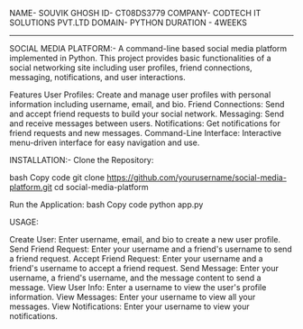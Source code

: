 NAME- SOUVIK GHOSH
ID- CT08DS3779
COMPANY- CODTECH IT SOLUTIONS PVT.LTD
DOMAIN- PYTHON
DURATION - 4WEEKS
__________________

SOCIAL MEDIA PLATFORM:-
A command-line based social media platform implemented in Python. This project provides basic functionalities of a social networking site including user profiles, friend connections, messaging, notifications, and user interactions.

Features
User Profiles: Create and manage user profiles with personal information including username, email, and bio.
Friend Connections: Send and accept friend requests to build your social network.
Messaging: Send and receive messages between users.
Notifications: Get notifications for friend requests and new messages.
Command-Line Interface: Interactive menu-driven interface for easy navigation and use.


INSTALLATION:-
Clone the Repository:

bash
Copy code
git clone https://github.com/yourusername/social-media-platform.git
cd social-media-platform

Run the Application:
bash
Copy code
python app.py

USAGE:

Create User: Enter username, email, and bio to create a new user profile.
Send Friend Request: Enter your username and a friend's username to send a friend request.
Accept Friend Request: Enter your username and a friend's username to accept a friend request.
Send Message: Enter your username, a friend's username, and the message content to send a message.
View User Info: Enter a username to view the user's profile information.
View Messages: Enter your username to view all your messages.
View Notifications: Enter your username to view your notifications.
